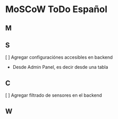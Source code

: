 # MoSCoW ToDo Español

## M

## S
[ ] Agregar configuraciónes accesibles en backend
  - Desde Admin Panel, es decir desde una tabla

## C
[ ] Agregar filtrado de sensores en el backend


## W